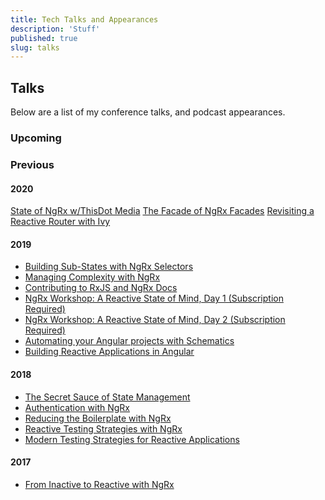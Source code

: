 ```yaml
---
title: Tech Talks and Appearances
description: 'Stuff'
published: true
slug: talks
---
```


<div class="page talks-page">

## Talks

Below are a list of my conference talks, and podcast appearances.

### Upcoming

### Previous

#### 2020

[State of NgRx w/ThisDot Media](https://www.youtube.com/watch?v=w_Ar4DAYS9o)
[The Facade of NgRx Facades](https://youtu.be/OZam9fNNwSE)
[Revisiting a Reactive Router with Ivy](https://www.ng-conf.org/2020/sessions/revisiting-a-reactive-router-with-ivy/)

#### 2019

- [Building Sub-States with NgRx Selectors](https://www.youtube.com/watch?v=RXuSDiLmcN0)
- [Managing Complexity with NgRx](https://www.recallact.com/presentation/managing-complexity-ngrx)
- [Contributing to RxJS and NgRx Docs](https://www.youtube.com/watch?v=ug0c1tUegm4)
- [NgRx Workshop: A Reactive State of Mind, Day 1 (Subscription Required)](https://www.pluralsight.com/courses/ng-conf-19-ngrx-reactive-day-1)
- [NgRx Workshop: A Reactive State of Mind, Day 2 (Subscription Required)](https://www.pluralsight.com/courses/ng-conf-19-ngrx-reactive-day-2)
- [Automating your Angular projects with Schematics](https://www.youtube.com/watch?v=bdCYZoB_Su4)
- [Building Reactive Applications in Angular](https://connect.tech/)

#### 2018

- [The Secret Sauce of State Management](https://www.youtube.com/watch?v=meIlUZ2TMs8)
- [Authentication with NgRx](https://www.youtube.com/watch?v=46IRQgNtCGw)
- [Reducing the Boilerplate with NgRx](https://www.youtube.com/watch?v=t3jx0EC-Y3c)
- [Reactive Testing Strategies with NgRx](https://www.youtube.com/watch?v=MTZprd9tI6c)
- [Modern Testing Strategies for Reactive Applications](https://www.youtube.com/watch?v=qEKVzz9kifE)

#### 2017

- [From Inactive to Reactive with NgRx](https://www.youtube.com/watch?v=cyaAhXHhxgk)

</div>
